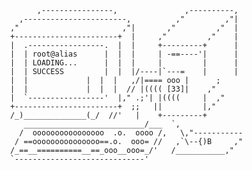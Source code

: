 
                      ,----------------,               ,----------,
                  ,-----------------------,          ,"         ,"|
                ,"                       ,"|       ,"         ,"  |
                +-----------------------+  |     ,"         ,"    |
                |  .-----------------.  |  |     +---------+      |
                |  | root@alias      |  |  |     | -==----'|      |
                |  | LOADING...      |  |  |     |         |      |
                |  | SUCCESS         |  |  |/----|`---=    |      |
                |  | 		     |  |  |   ,/|==== ooo |      ;
                |  | 		     |  |  |  // |(((( [33]|    ,"
                |  `-----------------'  |," .;'| |((((     |  ,"
                +-----------------------+  ;;   ||         |," 
                /_)______________(_/  //'   |    +---------+
                   ___________________________/___  `,
                  /  oooooooooooooooo  .o.  oooo /,   \,"-----------
                 / ==ooooooooooooooo==.o.  ooo= //   ,`\--{)B     ,"
                /_==__==========__==_ooo__ooo=_/'   /___________,"
                `-----------------------------'
